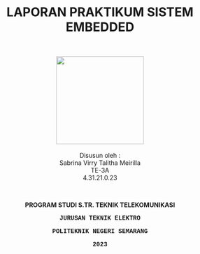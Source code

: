 <h1 align="center">LAPORAN PRAKTIKUM SISTEM EMBEDDED</h1>
<br>
<p align="center">
  <img src="https://en.polines.ac.id/images/logo_bw.jpg" width="200" height="200">
<br>
<br>Disusun oleh :
<br>Sabrina Virry Talitha Meirilla
<br>TE-3A
<br>4.31.21.0.23</p>
<br>
<b><p align="center">PROGRAM STUDI S.TR. TEKNIK TELEKOMUNIKASI</p>
<p style="font-family:courier;" align="center">JURUSAN TEKNIK ELEKTRO</p>
<p style="font-family:courier;" align="center">POLITEKNIK NEGERI SEMARANG</p>
<p style="font-family:courier;" align="center">2023</p></b>
